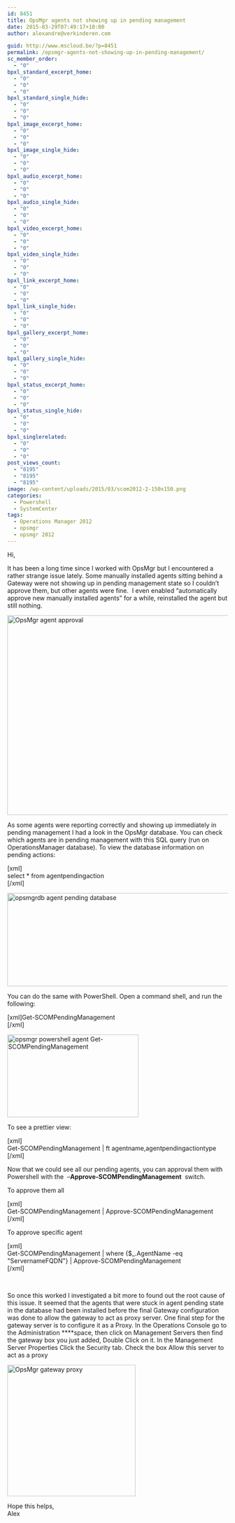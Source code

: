 ```yaml
---
id: 8451
title: OpsMgr agents not showing up in pending management
date: 2015-03-29T07:49:17+10:00
author: alexandre@verkinderen.com

guid: http://www.mscloud.be/?p=8451
permalink: /opsmgr-agents-not-showing-up-in-pending-management/
sc_member_order:
  - "0"
bpxl_standard_excerpt_home:
  - "0"
  - "0"
  - "0"
bpxl_standard_single_hide:
  - "0"
  - "0"
  - "0"
bpxl_image_excerpt_home:
  - "0"
  - "0"
  - "0"
bpxl_image_single_hide:
  - "0"
  - "0"
  - "0"
bpxl_audio_excerpt_home:
  - "0"
  - "0"
  - "0"
bpxl_audio_single_hide:
  - "0"
  - "0"
  - "0"
bpxl_video_excerpt_home:
  - "0"
  - "0"
  - "0"
bpxl_video_single_hide:
  - "0"
  - "0"
  - "0"
bpxl_link_excerpt_home:
  - "0"
  - "0"
  - "0"
bpxl_link_single_hide:
  - "0"
  - "0"
  - "0"
bpxl_gallery_excerpt_home:
  - "0"
  - "0"
  - "0"
bpxl_gallery_single_hide:
  - "0"
  - "0"
  - "0"
bpxl_status_excerpt_home:
  - "0"
  - "0"
  - "0"
bpxl_status_single_hide:
  - "0"
  - "0"
  - "0"
bpxl_singlerelated:
  - "0"
  - "0"
  - "0"
post_views_count:
  - "8195"
  - "8195"
  - "8195"
image: /wp-content/uploads/2015/03/scom2012-2-150x150.png
categories:
  - Powershell
  - SystemCenter
tags:
  - Operations Manager 2012
  - opsmgr
  - opsmgr 2012
---
```

Hi,

It has been a long time since I worked with OpsMgr but I encountered a rather strange issue lately. Some manually installed agents sitting behind a Gateway were not showing up in pending management state so I couldn&#8217;t approve them, but other agents were fine.  I even enabled &#8220;automatically approve new manually installed agents&#8221; for a while, reinstalled the agent but still nothing.

[<img class="alignnone  wp-image-8481" src="http://mscloudstorage.blob.core.windows.net/mscloudstorage/2015/03/scom.png" alt="OpsMgr agent approval" width="540" height="456" srcset="/wp-content/uploads/2015/03/scom.png 1013w, /wp-content/uploads/2015/03/scom-300x253.png 300w, /wp-content/uploads/2015/03/scom-768x648.png 768w" sizes="(max-width: 540px) 100vw, 540px" />](http://mscloudstorage.blob.core.windows.net/mscloudstorage/2015/03/scom.png)

As some agents were reporting correctly and showing up immediately in pending management I had a look in the OpsMgr database. You can check which agents are in pending management with this SQL query (run on OperationsManager database). To view the database information on pending actions:

[xml]  
select * from agentpendingaction  
[/xml]

[<img class="alignnone size-full wp-image-8491" src="http://mscloudstorage.blob.core.windows.net/mscloudstorage/2015/03/opsmgrdb.png" alt="opsmgrdb agent pending database" width="598" height="213" srcset="/wp-content/uploads/2015/03/opsmgrdb.png 598w, /wp-content/uploads/2015/03/opsmgrdb-300x107.png 300w" sizes="(max-width: 598px) 100vw, 598px" />](http://mscloudstorage.blob.core.windows.net/mscloudstorage/2015/03/opsmgrdb.png)

You can do the same with PowerShell. Open a command shell, and run the following:

[xml]Get-SCOMPendingManagement  
[/xml]

[<img class="alignnone size-medium wp-image-8561" src="http://mscloudstorage.blob.core.windows.net/mscloudstorage/2015/03/opsmgrpowershellagent-300x189.png" alt="opsmgr powershell agent Get-SCOMPendingManagement" width="300" height="189" srcset="/wp-content/uploads/2015/03/opsmgrpowershellagent-300x189.png 300w, /wp-content/uploads/2015/03/opsmgrpowershellagent-768x484.png 768w, /wp-content/uploads/2015/03/opsmgrpowershellagent.png 821w" sizes="(max-width: 300px) 100vw, 300px" />](http://mscloudstorage.blob.core.windows.net/mscloudstorage/2015/03/opsmgrpowershellagent.png)

To see a prettier view:

[xml]  
Get-SCOMPendingManagement | ft agentname,agentpendingactiontype [/xml]

Now that we could see all our pending agents, you can approval them with Powershell with the  &#8211;**Approve-SCOMPendingManagement**  switch.

To approve them all

[xml]  
Get-SCOMPendingManagement | Approve-SCOMPendingManagement  
[/xml]

To approve specific agent

[xml]  
Get-SCOMPendingManagement | where {$_.AgentName -eq "ServernameFQDN"} | Approve-SCOMPendingManagement  
[/xml]

&nbsp;

So once this worked I investigated a bit more to found out the root cause of this issue. It seemed that the agents that were stuck in agent pending state in the database had been installed before the final Gateway configuration was done to allow the gateway to act as proxy server. One final step for the gateway server is to configure it as a Proxy. In the Operations Console go to the Administration ****space, then click on Management Servers then find the gateway box you just added, Double Click on it. In the Management Server Properties Click the Security tab. Check the box Allow this server to act as a proxy

[<img class="alignnone size-medium wp-image-8581" src="http://mscloudstorage.blob.core.windows.net/mscloudstorage/2015/03/opsgrproxy-293x300.png" alt="OpsMgr gateway proxy" width="293" height="300" srcset="/wp-content/uploads/2015/03/opsgrproxy-293x300.png 293w, /wp-content/uploads/2015/03/opsgrproxy-55x55.png 55w, /wp-content/uploads/2015/03/opsgrproxy.png 683w" sizes="(max-width: 293px) 100vw, 293px" />](http://mscloudstorage.blob.core.windows.net/mscloudstorage/2015/03/opsgrproxy.png)

Hope this helps,  
Alex
